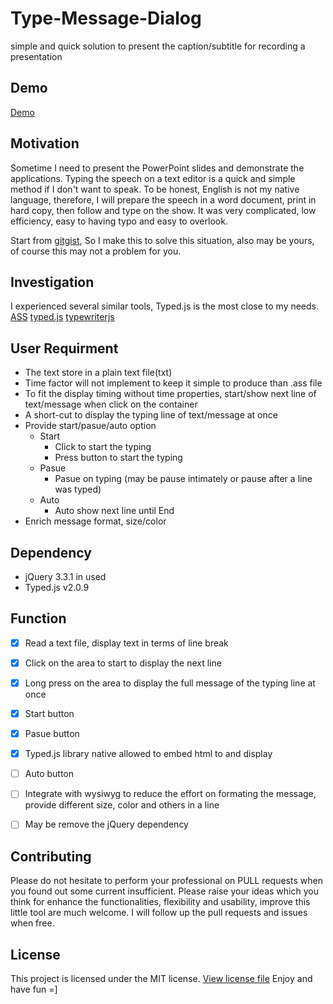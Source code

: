 # Type-Message-Dialog
simple and quick solution to present the caption/subtitle for recording a presentation

## Demo
[Demo](https://keithbox.github.io/Type-Message-Dialog/test/typedjs.html)

## Motivation
Sometime I need to present the PowerPoint slides and demonstrate the applications. Typing the speech on a text editor is a quick and simple method if I don't want to speak. To be honest, English is not my native language, therefore, I will prepare the speech in a word document, print in hard copy, then follow and type on the show. It was very complicated, low efficiency, easy to having typo and easy to overlook.

Start from [gitgist](https://gist.github.com/keithbox/512470d8ee23275e7f5146cdb2ffe66b),
So I make this to solve this situation, also may be yours, of course this may not a problem for you.

## Investigation
I experienced several similar tools, Typed.js is the most close to my needs.
[ASS](https://github.com/weizhenye/ASS)
[typed.js](https://github.com/mattboldt/typed.js)
[typewriterjs](https://github.com/tameemsafi/typewriterjs)

## User Requirment
- The text store in a plain text file(txt)
- Time factor will not implement to keep it simple to produce than .ass file
- To fit the display timing without time properties, start/show next line of text/message when click on the container
- A short-cut to display the typing line of text/message at once
- Provide start/pasue/auto option
  - Start
    - Click to start the typing
    - Press button to start the typing
  - Pasue
    - Pasue on typing (may be pause intimately or pause after a line was typed)
  - Auto
    - Auto show next line until End
- Enrich message format, size/color

## Dependency
- jQuery 3.3.1 in used
- Typed.js v2.0.9

## Function
- [x] Read a text file, display text in terms of line break
- [x] Click on the area to start to display the next line
- [x] Long press on the area to display the full message of the typing line at once
- [x] Start button
- [x] Pasue button
- [x] Typed.js library native allowed to embed html to and display

- [ ] Auto button
- [ ] Integrate with wysiwyg to reduce the effort on formating the message, provide different size, color and others in a line
- [ ] May be remove the jQuery dependency

## Contributing
Please do not hesitate to perform your professional on PULL requests when you found out some current insufficient. Please raise your ideas which you think for enhance the functionalities, flexibility and usability, improve this little tool are much welcome. I will follow up the pull requests and issues when free.

## License
This project is licensed under the MIT license. [View license file](https://github.com/keithbox/AngularJS-CRUD-PHP/blob/master/LICENSE)
Enjoy and have fun =]
